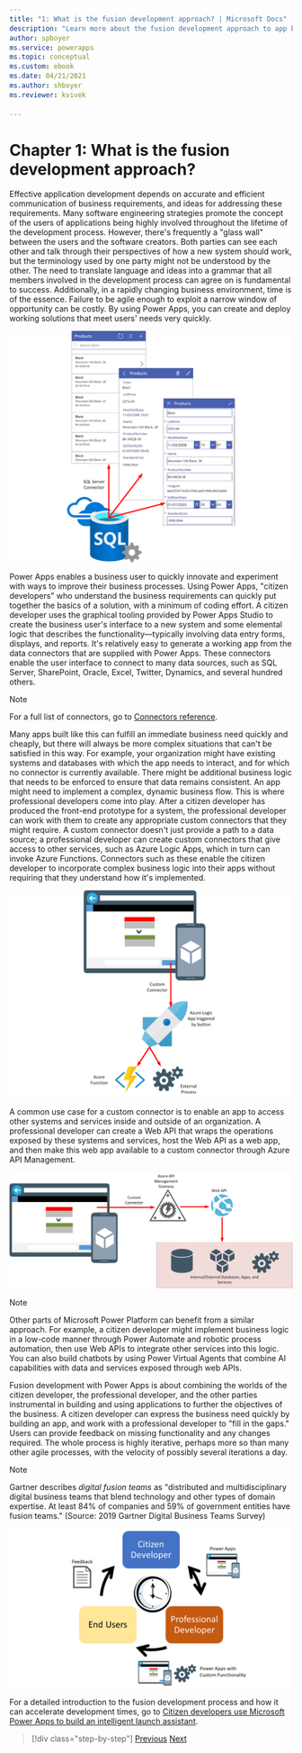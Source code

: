 ```yaml
---
title: "1: What is the fusion development approach? | Microsoft Docs"
description: "Learn more about the fusion development approach to app building in Power Apps."
author: spboyer
ms.service: powerapps
ms.topic: conceptual
ms.custom: ebook
ms.date: 04/21/2021
ms.author: shboyer
ms.reviewer: kvivek

---
```


# Chapter 1: What is the fusion development approach? 

Effective application development depends on accurate and efficient communication of business requirements, and ideas for addressing these requirements. Many software engineering strategies promote the concept of the users of applications being highly involved throughout the lifetime of the development process. However, there's frequently a "glass wall" between the users and the software creators. Both parties can see each other and talk through their perspectives of how a new system should work, but the terminology used by one party might not be understood by the other. The need to translate language and ideas into a grammar that all members involved in the development process can agree on is fundamental to success. Additionally, in a rapidly changing business environment, time is of the essence. Failure to be agile enough to exploit a narrow window of opportunity can be costly. By using Power Apps, you can create and deploy working solutions that meet users' needs very quickly.
<!--note from editor: This image needs better alt text.-->
![Basic app created with Power Apps](media/image1.png)

Power Apps enables a business user to quickly innovate and experiment with ways to improve their business processes. Using Power Apps, "citizen developers" who understand the business requirements can quickly put together the basics of a solution, with a minimum of coding effort. A citizen developer uses the graphical tooling provided by Power Apps Studio to create the business user's interface to a new system and some elemental logic that describes the functionality&mdash;typically involving data entry forms, displays, and reports. It's relatively easy to generate a working app from the data connectors that are supplied with Power Apps. These connectors enable the user interface to connect to many data sources, such as SQL Server, SharePoint, Oracle, Excel, Twitter, Dynamics, and several hundred others.

> [!NOTE]
> For a full list of connectors, go to [Connectors reference](/connectors/connector-reference/).

Many apps built like this can fulfill an immediate business need quickly and cheaply, but there will always be more complex situations that can't be satisfied in this way. For example, your organization might have existing systems and databases with which the app needs to interact, and for which no connector is currently available. There might be additional business logic that needs to be enforced to ensure that data remains consistent. An app might need to implement a complex, dynamic business flow. This is where professional developers come into play. After a citizen developer has produced the front-end prototype for a system, the professional developer can work with them to create any appropriate custom connectors that they might require. A custom connector doesn't just provide a path to a data source; a professional developer can create custom connectors that give access to other services, such as Azure Logic Apps, which in turn can invoke Azure Functions. Connectors such as these enable the citizen developer to incorporate complex business logic into their apps without requiring that they understand how it's implemented.
<!--note from editor: This image needs better alt text.-->
![App with custom connector](media/image2.png)

A common use case for a custom connector is to enable an app to access other systems and services inside and outside of an organization. A professional developer can create a Web API that wraps the operations exposed by these systems and services, host the Web API as a web app, and then make this web app available to a custom connector through Azure API Management.
<!--note from editor: This image needs better alt text.-->
![Web API with custom connector](media/image3.png)

> [!NOTE]
> Other parts of Microsoft Power Platform can benefit from a similar approach. For example, a citizen developer might implement business logic in a low-code manner through Power Automate and robotic process automation, then use Web APIs to integrate other services into this logic. You can also build chatbots by using Power Virtual Agents that combine AI capabilities with data and services exposed through web APIs.

Fusion development with Power Apps is about combining the worlds of the citizen developer, the professional developer, and the other parties instrumental in building and using applications to further the objectives of the business. A citizen developer can express the business need quickly by building an app, and work with a professional developer to "fill in the gaps." Users can provide feedback on missing functionality and any changes required. The whole process is highly iterative, perhaps more so than many other agile processes, with the velocity of possibly several iterations a day.

> [!NOTE]
> Gartner describes *digital fusion teams* as "distributed and multidisciplinary digital business teams that blend technology and other types of domain expertise. At least 84% of companies and 59% of government entities have fusion teams." (Source: 2019 Gartner Digital Business Teams Survey)
<!--note from editor: This image needs better alt text.-->
![Fusion development process](media/image4.png)

For a detailed introduction to the fusion development process and how it can accelerate development times, go to [Citizen developers use Microsoft Power Apps to build an intelligent launch assistant](https://aka.ms/AAbvfzj).

> [!div class="step-by-step"]
> [Previous](prereqs-setup.md)
> [Next](02-intro-sample-scenario.md)
